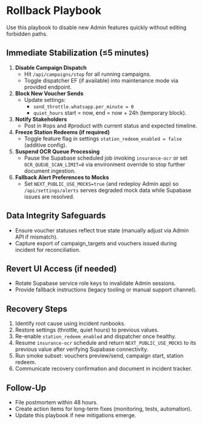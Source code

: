 # Rollback Playbook

Use this playbook to disable new Admin features quickly without editing
forbidden paths.

## Immediate Stabilization (≤5 minutes)

1. **Disable Campaign Dispatch**
   - Hit `/api/campaigns/stop` for all running campaigns.
   - Toggle dispatcher EF (if available) into maintenance mode via provided
     endpoint.
2. **Block New Voucher Sends**
   - Update settings:
     - `send_throttle.whatsapp.per_minute = 0`
     - `quiet_hours` start = now, end = now + 24h (temporary block).
3. **Notify Stakeholders**
   - Post in #ops and #product with current status and expected timeline.
4. **Freeze Station Redeems (if required)**
   - Toggle feature flag in settings `station_redeem_enabled = false` (additive
     config).
5. **Suspend OCR Queue Processing**
   - Pause the Supabase scheduled job invoking `insurance-ocr` or set
     `OCR_QUEUE_SCAN_LIMIT=0` via environment override to stop further document
     ingestion.
6. **Fallback Alert Preferences to Mocks**
   - Set `NEXT_PUBLIC_USE_MOCKS=true` (and redeploy Admin app) so `/api/settings/alerts`
     serves degraded mock data while Supabase issues are resolved.

## Data Integrity Safeguards

- Ensure voucher statuses reflect true state (manually adjust via Admin API if
  mismatch).
- Capture export of campaign_targets and vouchers issued during incident for
  reconciliation.

## Revert UI Access (if needed)

- Rotate Supabase service role keys to invalidate Admin sessions.
- Provide fallback instructions (legacy tooling or manual support channel).

## Recovery Steps

1. Identify root cause using incident runbooks.
2. Restore settings (throttle, quiet hours) to previous values.
3. Re-enable `station_redeem_enabled` and dispatcher once healthy.
4. Resume `insurance-ocr` schedule and return `NEXT_PUBLIC_USE_MOCKS` to its
   previous value after verifying Supabase connectivity.
5. Run smoke subset: vouchers preview/send, campaign start, station redeem.
6. Communicate recovery confirmation and document in incident tracker.

## Follow-Up

- File postmortem within 48 hours.
- Create action items for long-term fixes (monitoring, tests, automation).
- Update this playbook if new mitigations emerge.
